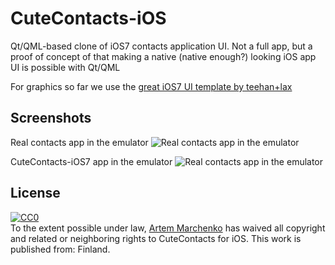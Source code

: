 CuteContacts-iOS
================

Qt/QML-based clone of iOS7 contacts application UI. Not a full app, but a proof of concept of that making a native (native enough?) looking iOS app UI is possible with Qt/QML

For graphics so far we use the [great iOS7 UI template by teehan+lax](http://www.teehanlax.com/tools/iphone/)

Screenshots
-----------

Real contacts app in the emulator
![Real contacts app in the emulator](screenshots/iOS7-CuteContacts-main-screen.png?raw=true)

CuteContacts-iOS7 app in the emulator
![Real contacts app in the emulator](screenshots/iOS7-contacts-real-main-screen.png?raw=true)

License
-----------

<p xmlns:dct="http://purl.org/dc/terms/" xmlns:vcard="http://www.w3.org/2001/vcard-rdf/3.0#">
  <a rel="license"
     href="http://creativecommons.org/publicdomain/zero/1.0/">
    <img src="http://i.creativecommons.org/p/zero/1.0/88x31.png" style="border-style: none;" alt="CC0" />
  </a>
  <br />
  To the extent possible under law,
  <a rel="dct:publisher"
     href="https://github.com/amarchen/CuteContacts-iOS">
    <span property="dct:title">Artem Marchenko</span></a>
  has waived all copyright and related or neighboring rights to
  <span property="dct:title">CuteContacts for iOS</span>.
This work is published from:
<span property="vcard:Country" datatype="dct:ISO3166"
      content="FI" about="https://github.com/amarchen/CuteContacts-iOS">
  Finland</span>.
</p>